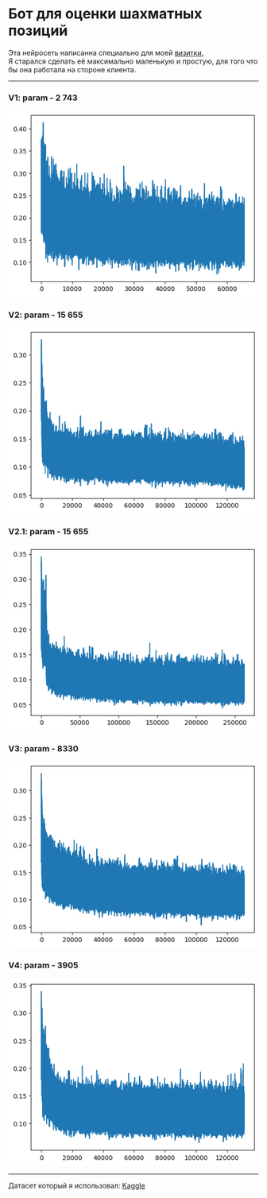 # Бот для оценки шахматных позиций
Эта нейросеть написанна специально для моей <a href="https://himer65.github.io">визитки.</a><br>
Я старался сделать её максимально маленькую и простую, для того что бы она работала на стороне клиента.
<hr>
<h3>V1: param - 2 743</h3>
<img src="plots/V1.png"/>
<h3>V2: param - 15 655</h3>
<img src="plots/V2.png"/>
<h3>V2.1: param - 15 655</h3>
<img src="plots/V2.1.png"/>
<h3>V3: param - 8330</h3>
<img src="plots/V3.png"/>
<h3>V4: param - 3905</h3>
<img src="plots/V4.png"/>
<hr>
Датасет который я использовал: <a href="https://www.kaggle.com/datasets/ronakbadhe/chess-evaluations">Kaggle</a>